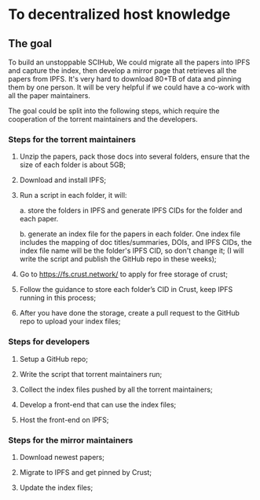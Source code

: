 # To decentralized host knowledge

## The goal

To build an unstoppable SCIHub, We could migrate all the papers into IPFS and capture the index, then develop a mirror page that retrieves all the papers from IPFS. It's very hard to download 80+TB of data and pinning them by one person. It will be very helpful if we could have a co-work with all the paper maintainers.

The goal could be split into the following steps, which require the cooperation of the torrent maintainers and the developers.

### Steps for the torrent maintainers

1. Unzip the papers, pack those docs into several folders, ensure that the size of each folder is about 5GB;

2. Download and install IPFS;

3. Run a script in each folder, it will:

    a. store the folders in IPFS and generate IPFS CIDs for the folder and each paper.
  
    b. generate an index file for the papers in each folder. One index file includes the mapping of doc titles/summaries, DOIs, and IPFS CIDs, the index file name will be the folder's IPFS CID, so don't change it; (I will write the script and publish the GitHub repo in these weeks);

4. Go to https://fs.crust.network/ to apply for free storage of crust;

5. Follow the guidance to store each folder’s CID in Crust, keep IPFS running in this process;

6. After you have done the storage, create a pull request to the GitHub repo to upload your index files;

### Steps for developers

1. Setup a GitHub repo;

2. Write the script that torrent maintainers run;

3. Collect the index files pushed by all the torrent maintainers;

4. Develop a front-end that can use the index files;

5. Host the front-end on IPFS;

### Steps for the mirror maintainers

1. Download newest papers;

2. Migrate to IPFS and get pinned by Crust;

3. Update the index files;
